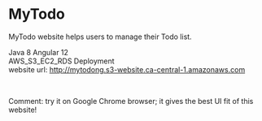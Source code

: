 # MyTodo
MyTodo website helps users to manage their Todo list.

Java 8
Angular 12 </br>
AWS_S3_EC2_RDS Deployment </br>
website url: http://mytodong.s3-website.ca-central-1.amazonaws.com

</br>

Comment: try it on Google Chrome browser; it gives the best UI fit of this website!
